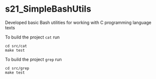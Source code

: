# s21_SimpleBashUtils
Developed basic Bash utilities for working with C programming language texts

To build the project `cat` run
```
cd src/cat
make test
```

To build the project `grep` run
```
cd src/grep
make test
```
